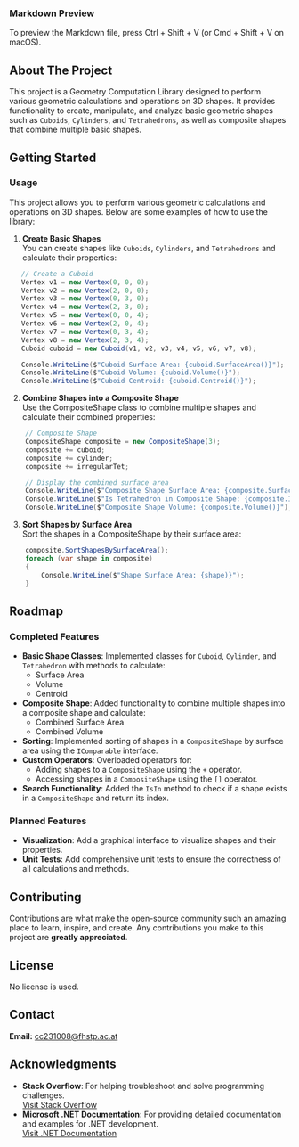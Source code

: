 ### Markdown Preview
To preview the Markdown file, press Ctrl + Shift + V (or Cmd + Shift + V on macOS).

## About The Project
This project is a Geometry Computation Library designed to perform various geometric calculations and operations on 3D shapes. It provides functionality to create, manipulate, and analyze basic geometric shapes such as `Cuboids`, `Cylinders`, and `Tetrahedrons`, as well as composite shapes that combine multiple basic shapes.

## Getting Started 
### Usage
This project allows you to perform various geometric calculations and operations on 3D shapes. Below are some examples of how to use the library:

1. **Create Basic Shapes** <br>
   You can create shapes like `Cuboids`, `Cylinders`, and `Tetrahedrons` and calculate their properties:
```csharp
   // Create a Cuboid
   Vertex v1 = new Vertex(0, 0, 0);
   Vertex v2 = new Vertex(2, 0, 0);
   Vertex v3 = new Vertex(0, 3, 0);
   Vertex v4 = new Vertex(2, 3, 0);
   Vertex v5 = new Vertex(0, 0, 4);
   Vertex v6 = new Vertex(2, 0, 4);
   Vertex v7 = new Vertex(0, 3, 4);
   Vertex v8 = new Vertex(2, 3, 4);
   Cuboid cuboid = new Cuboid(v1, v2, v3, v4, v5, v6, v7, v8);

   Console.WriteLine($"Cuboid Surface Area: {cuboid.SurfaceArea()}");
   Console.WriteLine($"Cuboid Volume: {cuboid.Volume()}");
   Console.WriteLine($"Cuboid Centroid: {cuboid.Centroid()}");
```
2. **Combine Shapes into a Composite Shape** <br>
    Use the CompositeShape class to combine multiple shapes and calculate their combined properties:
```csharp
    // Composite Shape
    CompositeShape composite = new CompositeShape(3);
    composite += cuboid;
    composite += cylinder;
    composite += irregularTet;

    // Display the combined surface area
    Console.WriteLine($"Composite Shape Surface Area: {composite.SurfaceArea()}");
    Console.WriteLine($"Is Tetrahedron in Composite Shape: {composite.IsIn(irregularTet)}");
    Console.WriteLine($"Composite Shape Volume: {composite.Volume()}");
```

3. **Sort Shapes by Surface Area** <br>
    Sort the shapes in a CompositeShape by their surface area:
```csharp
    composite.SortShapesBySurfaceArea();
    foreach (var shape in composite)
    {
        Console.WriteLine($"Shape Surface Area: {shape)}");
    }
```
## Roadmap 

### Completed Features
- **Basic Shape Classes**: Implemented classes for `Cuboid`, `Cylinder`, and `Tetrahedron` with methods to calculate:
  - Surface Area
  - Volume
  - Centroid
- **Composite Shape**: Added functionality to combine multiple shapes into a composite shape and calculate:
  - Combined Surface Area
  - Combined Volume
- **Sorting**: Implemented sorting of shapes in a `CompositeShape` by surface area using the `IComparable` interface.
- **Custom Operators**: Overloaded operators for:
  - Adding shapes to a `CompositeShape` using the `+` operator.
  - Accessing shapes in a `CompositeShape` using the `[]` operator.
- **Search Functionality**: Added the `IsIn` method to check if a shape exists in a `CompositeShape` and return its index.

### Planned Features
- **Visualization**: Add a graphical interface to visualize shapes and their properties.
- **Unit Tests**: Add comprehensive unit tests to ensure the correctness of all calculations and methods.

## Contributing 
Contributions are what make the open-source community such an amazing place to learn, inspire, and create. Any contributions you make to this project are **greatly appreciated**.

## License 
No license is used.

## Contact
**Email:** cc231008@fhstp.ac.at

## Acknowledgments
- **Stack Overflow**: For helping troubleshoot and solve programming challenges.  
  [Visit Stack Overflow](https://stackoverflow.com/)
- **Microsoft .NET Documentation**: For providing detailed documentation and examples for .NET development.  
  [Visit .NET Documentation](https://learn.microsoft.com/en-us/dotnet/)